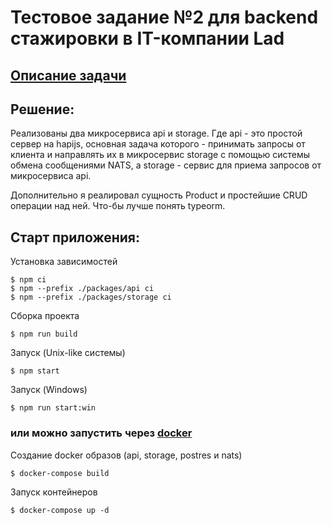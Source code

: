 # Тестовое задание №2 для backend стажировки в IT-компании Lad

## [Описание задачи](https://hibrain.ru/news/zadachi-dlya-backend-stazhirovki)
## Решение:
Реализованы два микросервиса api и storage. Где api - это простой сервер на hapijs,
основная задача которого - принимать запросы от клиента и направлять их в микросервис storage 
с помощью системы обмена сообщениями NATS, а storage - сервис для приема
запросов от микросервиса api.

Дополнительно я реалировал сущность Product и простейшие CRUD операции над ней. Что-бы лучше понять typeorm.

## Старт приложения:
Установка зависимостей
```console
$ npm ci
$ npm --prefix ./packages/api ci
$ npm --prefix ./packages/storage ci
```
Сборка проекта
```console
$ npm run build
```
Запуск (Unix-like системы)
```console
$ npm start
```
Запуск (Windows)
```console
$ npm run start:win
```

### или можно запустить через [docker](https://docker.com)
Создание docker образов (api, storage, postres и nats)
```console
$ docker-compose build
```
Запуск контейнеров
```console
$ docker-compose up -d
```
